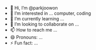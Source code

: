 - 👋 Hi, I’m @parkjoowon
- 👀 I’m interested in ... computer, coding
- 🌱 I’m currently learning ... 
- 💞️ I’m looking to collaborate on ...
- 📫 How to reach me ...
- 😄 Pronouns: ...
- ⚡ Fun fact: ...

<!---
qkrwndjns/qkrwndjns is a ✨ special ✨ repository because its `README.md` (this file) appears on your GitHub profile.
You can click the Preview link to take a look at your changes.
--->
